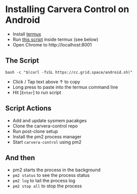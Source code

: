 # Installing Carvera Control on Android

- Install [termux](https://github.com/termux/termux-app/releases)
- Run [this script](android.sh) inside termux (see below)
- Open Chrome to http://localhost:8001

## The Script

```
bash -c "$(curl -fsSL https://cc.grid.space/android.sh)"
```

- Click / Tap text above &uparrow; to copy
- Long press to paste into the termux command line
- Hit [`Enter`] to run script

## Script Actions

- Add and update sysmem pacakges
- Clone the carvera-control repo
- Run post-clone setup
- Install the pm2 process manager
- Start `carvera-control` using pm2

## And then

- pm2 starts the process in the background
- `pm2 status` to see the process status
- `pm2 log` to tail the process log
- `pm2 stop all` to stop the process
